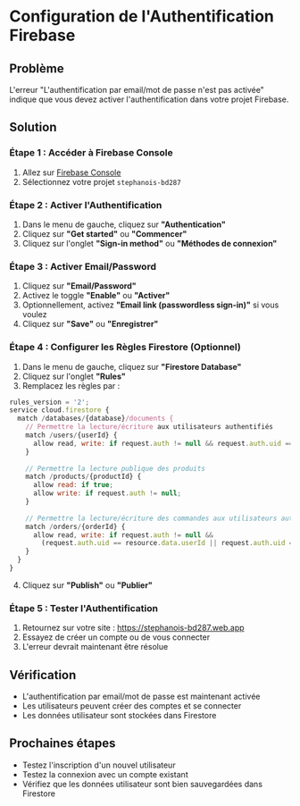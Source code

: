 # Configuration de l'Authentification Firebase

## Problème
L'erreur "L'authentification par email/mot de passe n'est pas activée" indique que vous devez activer l'authentification dans votre projet Firebase.

## Solution

### Étape 1 : Accéder à Firebase Console
1. Allez sur [Firebase Console](https://console.firebase.google.com/)
2. Sélectionnez votre projet `stephanois-bd287`

### Étape 2 : Activer l'Authentification
1. Dans le menu de gauche, cliquez sur **"Authentication"**
2. Cliquez sur **"Get started"** ou **"Commencer"**
3. Cliquez sur l'onglet **"Sign-in method"** ou **"Méthodes de connexion"**

### Étape 3 : Activer Email/Password
1. Cliquez sur **"Email/Password"**
2. Activez le toggle **"Enable"** ou **"Activer"**
3. Optionnellement, activez **"Email link (passwordless sign-in)"** si vous voulez
4. Cliquez sur **"Save"** ou **"Enregistrer"**

### Étape 4 : Configurer les Règles Firestore (Optionnel)
1. Dans le menu de gauche, cliquez sur **"Firestore Database"**
2. Cliquez sur l'onglet **"Rules"**
3. Remplacez les règles par :

```javascript
rules_version = '2';
service cloud.firestore {
  match /databases/{database}/documents {
    // Permettre la lecture/écriture aux utilisateurs authentifiés
    match /users/{userId} {
      allow read, write: if request.auth != null && request.auth.uid == userId;
    }
    
    // Permettre la lecture publique des produits
    match /products/{productId} {
      allow read: if true;
      allow write: if request.auth != null;
    }
    
    // Permettre la lecture/écriture des commandes aux utilisateurs authentifiés
    match /orders/{orderId} {
      allow read, write: if request.auth != null && 
        (request.auth.uid == resource.data.userId || request.auth.uid == request.resource.data.userId);
    }
  }
}
```

4. Cliquez sur **"Publish"** ou **"Publier"**

### Étape 5 : Tester l'Authentification
1. Retournez sur votre site : https://stephanois-bd287.web.app
2. Essayez de créer un compte ou de vous connecter
3. L'erreur devrait maintenant être résolue

## Vérification
- L'authentification par email/mot de passe est maintenant activée
- Les utilisateurs peuvent créer des comptes et se connecter
- Les données utilisateur sont stockées dans Firestore

## Prochaines étapes
- Testez l'inscription d'un nouvel utilisateur
- Testez la connexion avec un compte existant
- Vérifiez que les données utilisateur sont bien sauvegardées dans Firestore
